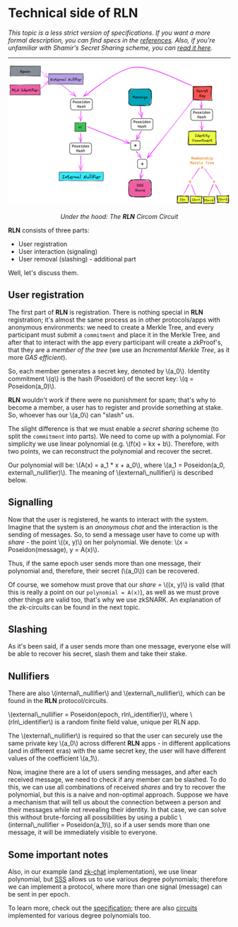 # Technical side of RLN

*This topic is a less strict version of specifications. If you want a more formal description, you can find specs in the [references](./references.md). Also, if you're unfamiliar with Shamir's Secret Sharing scheme, you can [read it here](./sss.md).*

___


![alt text](./images/rln-circuit.png)
<p align="center">
  <i>Under the hood: The <b>RLN</b> Circom Circuit</i>
</p>

**RLN** consists of three parts:
* User registration
* User interaction (signaling)
* User removal (slashing) - additional part

Well, let's discuss them.

## User registration
The first part of **RLN** is registration. There is nothing special in **RLN** registration; it's almost the same process as in other protocols/apps with anonymous environments: we need to create a Merkle Tree, and every participant must submit a `commitment` and place it in the Merkle Tree, and after that to interact with the app every participant will create a zkProof's, that they are a *member of the tree* (we use an *Incremental Merkle Tree*, as it more *GAS efficient*).

So, each member generates a secret key, denoted by \\(a_0\\). Identity commitment \\(q\\) is the hash (Poseidon) of the secret key: \\(q = Poseidon(a_0)\\).

**RLN** wouldn't work if there were no punishment for spam; that's why to become a member, a user has to register and provide something at stake. So, whoever has our \\(a_0\\) can "slash" us. 

The slight difference is that we must enable a *secret sharing* scheme (to split the `commitment` into parts). We need to come up with a polynomial. For simplicity we use linear polynomial (e.g. \\(f(x) = kx + b\\). Therefore, with two points, we can reconstruct the polynomial and recover the secret. 

Our polynomial will be: \\(A(x) = a_1 * x + a_0\\), where \\(a_1 = Poseidon(a_0, external\\_nullifier)\\).
The meaning of \\(external\\_nullifier\\) is described below.

## Signalling
Now that the user is registered, he wants to interact with the system. Imagine that the system is an *anonymous chat* and the interaction is the sending of messages. 
So, to send a message user have to come up with *share* - the point \\((x, y)\\) on her polynomial. 
We denote: \\(x = Poseidon(message), y = A(x)\\). 

Thus, if the same epoch user sends more than one message, their polynomial and, therefore, their secret (\\(a_0\\)) can be recovered.

Of course, we somehow must prove that our *share* = \\((x, y)\\) is valid (that this is really a point on our `polynomial = A(x)`), as well as we must prove other things are valid too, that's why we use zkSNARK. An explanation of the zk-circuits can be found in the next topic.

## Slashing
As it's been said, if a user sends more than one message, everyone else will be able to recover his secret, slash them and take their stake.

## Nullifiers
There are also \\(internal\\_nullifier\\) and \\(external\\_nullifier\\), which can be found in the **RLN** protocol/circuits.

\\(external\\_nullifier = Poseidon(epoch, rln\\_identifier)\\), where \\(rln\\_identifier\\) is a random finite field value, unique per RLN app.

The \\(external\\_nullifier\\) is required so that the user can securely use the same private key \\(a_0\\) across different **RLN** apps - in different applications (and in different eras) with the same secret key, the user will have different values ​​of the coefficient \\(a_1\\).

Now, imagine there are a lot of users sending messages, and after each received message, we need to check if any member can be slashed. To do this, we can use all combinations of received *shares* and try to recover the polynomial, but this is a naive and non-optimal approach. Suppose we have a mechanism that will tell us about the connection between a person and their messages while not revealing their identity. In that case, we can solve this without brute-forcing all possibilities by using a public \\(internal\\_nullifier = Poseidon(a_1)\\), so if a user sends more than one message, it will be immediately visible to everyone.

## Some important notes

Also, in our example (and [zk-chat](https://github.com/njofce/zk-chat) implementation), we use linear polynomial, but [SSS](sss.md) allows us to use various degree polynomials; therefore we can implement a protocol, where more than one signal (message) can be sent in per epoch. 

To learn more, check out the [specification](https://hackmd.io/7GR5Vi28Rz2EpEmLK0E0Aw?view); there are also [circuits](https://github.com/privacy-scaling-explorations/rln/tree/master/circuits) implemented for various degree polynomials too.
